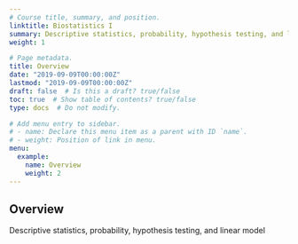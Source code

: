 ```yaml
---
# Course title, summary, and position.
linktitle: Biostatistics I
summary: Descriptive statistics, probability, hypothesis testing, and linear model
weight: 1

# Page metadata.
title: Overview
date: "2019-09-09T00:00:00Z"
lastmod: "2019-09-09T00:00:00Z"
draft: false  # Is this a draft? true/false
toc: true  # Show table of contents? true/false
type: docs  # Do not modify.

# Add menu entry to sidebar.
# - name: Declare this menu item as a parent with ID `name`.
# - weight: Position of link in menu.
menu:
  example:
    name: Overview
    weight: 2
---
```


## Overview

Descriptive statistics, probability, hypothesis testing, and linear model
